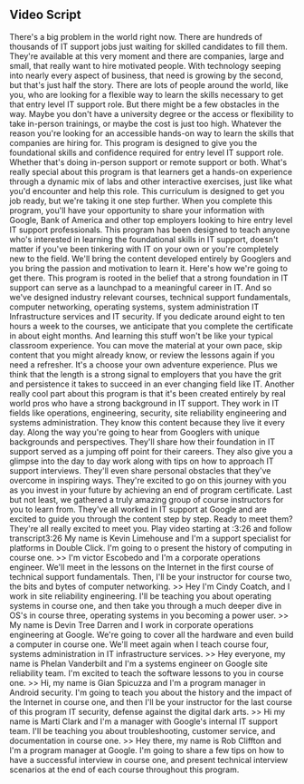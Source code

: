 ## Video Script
There's a big problem in the world right now. There are hundreds of thousands of IT support jobs just waiting for skilled candidates to fill them. They're available at this very moment and there are companies, large and small, that really want to hire motivated people. With technology seeping into nearly every aspect of business, that need is growing by the second, but that's just half the story. There are lots of people around the world, like you, who are looking for a flexible way to learn the skills necessary to get that entry level IT support role. But there might be a few obstacles in the way. Maybe you don't have a university degree or the access or flexibility to take in-person trainings, or maybe the cost is just too high. Whatever the reason you're looking for an accessible hands-on way to learn the skills that companies are hiring for. This program is designed to give you the foundational skills and confidence required for entry level IT support role. Whether that's doing in-person support or remote support or both. What's really special about this program is that learners get a hands-on experience through a dynamic mix of labs and other interactive exercises, just like what you'd encounter and help this role. This curriculum is designed to get you job ready, but we're taking it one step further. When you complete this program, you'll have your opportunity to share your information with Google, Bank of America and other top employers looking to hire entry level IT support professionals. This program has been designed to teach anyone who's interested in learning the foundational skills in IT support, doesn't matter if you've been tinkering with IT on your own or you're completely new to the field. We'll bring the content developed entirely by Googlers and you bring the passion and motivation to learn it. Here's how we're going to get there. This program is rooted in the belief that a strong foundation in IT support can serve as a launchpad to a meaningful career in IT. And so we've designed industry relevant courses, technical support fundamentals, computer networking, operating systems, system administration IT Infrastructure services and IT security. If you dedicate around eight to ten hours a week to the courses, we anticipate that you complete the certificate in about eight months. And learning this stuff won't be like your typical classroom experience. You can move the material at your own pace, skip content that you might already know, or review the lessons again if you need a refresher. It's a choose your own adventure experience. Plus we think that the length is a strong signal to employers that you have the grit and persistence it takes to succeed in an ever changing field like IT. Another really cool part about this program is that it's been created entirely by real world pros who have a strong background in IT support. They work in IT fields like operations, engineering, security, site reliability engineering and systems administration. They know this content because they live it every day. Along the way you're going to hear from Googlers with unique backgrounds and perspectives. They'll share how their foundation in IT support served as a jumping off point for their careers. They also give you a glimpse into the day to day work along with tips on how to approach IT support interviews. They'll even share personal obstacles that they've overcome in inspiring ways. They're excited to go on this journey with you as you invest in your future by achieving an end of program certificate. Last but not least, we gathered a truly amazing group of course instructors for you to learn from. They've all worked in IT support at Google and are excited to guide you through the content step by step. Ready to meet them? They're all really excited to meet you.
Play video starting at :3:26 and follow transcript3:26
My name is Kevin Limehouse and I'm a support specialist for platforms in Double Click. I'm going to o present the history of computing in course one. >> I'm victor Escobedo and I'm a corporate operations engineer. We'll meet in the lessons on the Internet in the first course of technical support fundamentals. Then, I'll be your instructor for course two, the bits and bytes of computer networking. >> Hey I'm Cindy Coatch, and I work in site reliability engineering. I'll be teaching you about operating systems in course one, and then take you through a much deeper dive in OS's in course three, operating systems in you becoming a power user. >> My name is Devin Tree Darren and I work in corporate operations engineering at Google. We're going to cover all the hardware and even build a computer in course one. We'll meet again when I teach course four, systems administration in IT infrastructure services. >> Hey everyone, my name is Phelan Vanderbilt and I'm a systems engineer on Google site reliability team. I'm excited to teach the software lessons to you in course one. >> Hi, my name is Gian Spicuzza and I'm a program manager in Android security. I'm going to teach you about the history and the impact of the Internet in course one, and then I'll be your instructor for the last course of this program IT security, defense against the digital dark arts. >> Hi my name is Marti Clark and I'm a manager with Google's internal IT support team. I'll be teaching you about troubleshooting, customer service, and documentation in course one. >> Hey there, my name is Rob Cliffton and I'm a program manager at Google. I'm going to share a few tips on how to have a successful interview in course one, and present technical interview scenarios at the end of each course throughout this program.
